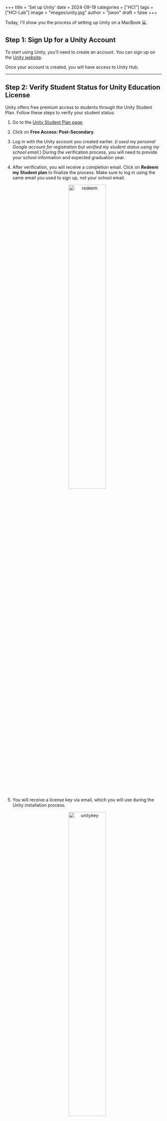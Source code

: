 +++
title = 'Set up Unity'
date = 2024-09-19
categories = ["HCI"]
tags = ["HCI-Lab"]
image = "images/unity.jpg"
author = "jiwon"
draft = false
+++

Today, I'll show you the process of setting up Unity on a MacBook 💻.

## Step 1: Sign Up for a Unity Account

To start using Unity, you'll need to create an account. You can sign up on the [Unity website](https://id.unity.com/account/new).

Once your account is created, you will have access to Unity Hub.

---

## Step 2: Verify Student Status for Unity Education License

Unity offers free premium access to students through the Unity Student Plan. Follow these steps to verify your student status:

1. Go to the [Unity Student Plan page](https://store.unity.com/academic/unity-student).
2. Click on **Free Access: Post-Secondary**.
3. Log in with the Unity account you created earlier. (*I used my personal Google account for registration but verified my student status using my school email.*) During the verification process, you will need to provide your school information and expected graduation year.
4. After verification, you will receive a completion email. Click on **Redeem my Student plan** to finalize the process. Make sure to log in using the same email you used to sign up, not your school email.
   
   <div style="text-align: center;">
     <img src="/images/redeem.png" alt="redeem" width="50%">
   </div>

5. You will receive a license key via email, which you will use during the Unity installation process.
   
   <div style="text-align: center;">
     <img src="/images/unitykey.png" alt="unitykey" width="50%">
   </div>

---

## Step 3: Install Unity Hub

Unity Hub is a central application for managing Unity installations, projects, and licenses. Here's how to install Unity Hub on your MacBook:

1. Visit the [Unity Hub download page](https://unity.com/download).
2. Download and install Unity Hub for macOS.
3. Once installed, open Unity Hub and log in with your Unity account.
4. Now you need to add a license. Click on **Preferences** in Unity Hub.
   
   <div style="text-align: center;">
     <img src="/images/unitypreferences.png" alt="preferences" width="50%">
   </div>

5. In the menu on the left, go to **Licenses** and click **Add**. Select **Activate with serial number**, then enter the license key you received via email.
   
   <div style="text-align: center;">
     <img src="/images/unityadd.png" alt="Add" width="50%">
   </div>

6. Your license, which grants one year of access to Unity, will now be active.
   
   <div style="text-align: center;">
     <img src="/images/unitylicence.png" alt="Licence" width="50%">
   </div>

---

## Step 4: Install a Specific Version of Unity

For my HCI classes, I need to use a specific version of Unity rather than the latest one. Here’s how you can install a different version:

1. Open Unity Hub.
2. Go to the **Installs** tab.
   
   <div style="text-align: center;">
     <img src="/images/unityinstall.png" alt="Install tab" width="30%">
   </div>

3. Click on **Install Editor** to install a new Unity Editor version.
4. In the **Choose a version** section, select **Archive** from the dropdown to see older versions of Unity.
   
   <div style="text-align: center;">
     <img src="/images/unityversion.png" alt="Version" width="50%">
   </div>

5. Select the required version for your class or project.
6. Choose the **platform modules** you need (such as iOS, Android, WebGL, etc.).
7. Click **Next**, and Unity will begin installing the selected version.

---

## Step 5: Set Up Your First Unity Project

Once Unity is installed, you can create your first project:

1. Open Unity Hub and go to the **Projects** tab. Click **New Project**.
   
   <div style="text-align: center;">
     <img src="/images/unitynewproject.png" alt="new_project" width="50%">
   </div>

2. Select a template (e.g., 2D, 3D, etc.) based on the type of project you want to build. Name your project and choose a location for it.
   
   <div style="text-align: center;">
     <img src="/images/unitynewsetup.png" alt="new_project" width="50%">
   </div>

3. Click **Create**.

Unity will set up the project, and you'll be taken to the Unity Editor where you can start developing.

---

## Voilà ! 
Good luck, and enjoy building with Unity!
